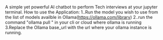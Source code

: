 A simple yet powerful AI chatbot to perform Tech interviews at your jupyter terminal.
How to use the Application:
  1..Run the model you wish to use from the list of models availble in Ollama(https://ollama.com/library)
  2..run the command "ollama pull <your model>" in your cli or cloud where ollama is running 
  3.Replace the Ollama base_url with the url where your ollama instance is running.

